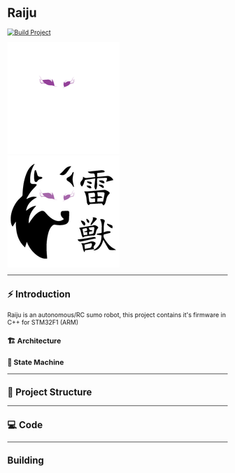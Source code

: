 # Raiju
[![Build Project](https://github.com/team-raiju/raiju-cpp/actions/workflows/build.yml/badge.svg)](https://github.com/team-raiju/raiju-cpp/actions/workflows/build.yml)

![](docs/raiju_branco_sm.png#gh-dark-mode-only)
![](docs/raiju_preto_sm.png#gh-light-mode-only)

-----

## ⚡ Introduction

Raiju is an autonomous/RC sumo robot, this project contains it's firmware in C++ for STM32F1 (ARM)

### 🏗️ Architecture

<!-- architecture image -->

### 🧠 State Machine

<!-- FSM image -->

-----

## 📂 Project Structure 

<!--
folders

- cube
- hal -> c++ wrappers over lower level HAL stuff, no project logic here
- inc -> include directories
- scripts
- src
    - adapters
    - controllers
    - services
- ui
-->

---

## 💻 Code

<!--
Adding a state
Adding file to cmake
-->

---

## Building

<!--
Dependencies
Docker/VS Code, cmake, scripts
Prints/GIFs do VS Code
-->
